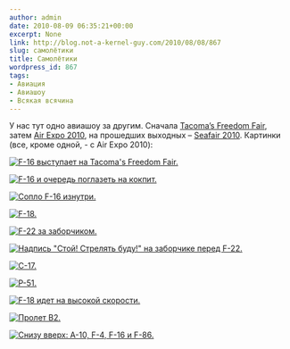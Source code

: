 ```yaml
---
author: admin
date: 2010-08-09 06:35:21+00:00
excerpt: None
link: http://blog.not-a-kernel-guy.com/2010/08/08/867
slug: самолётики
title: Самолётики
wordpress_id: 867
tags:
- Авиация
- Авиашоу
- Всякая всячина
---
```


У нас тут одно авиашоу за другим. Сначала [Tacoma’s Freedom Fair](http://www.freedomfair.com/airshow.html), затем [Air Expo 2010](http://www.jblmmwr.com/airexpo/), на прошедших выходных – [Seafair 2010](http://www.seafair.com/weekend/airshow/). Картинки (все, кроме одной, - с Air Expo 2010):

[![F-16 выступает на Tacoma's Freedom Fair.](http://blog.not-a-kernel-guy.com/wp-content/uploads/2010/08/F-16-Fighting-Falcon-performs-at-Tacomas-Freedom-Fair-300x196.jpg)](http://blog.not-a-kernel-guy.com/wp-content/uploads/2010/08/F-16-Fighting-Falcon-performs-at-Tacomas-Freedom-Fair.jpg)

[![F-16 и очередь поглазеть на кокпит.](http://blog.not-a-kernel-guy.com/wp-content/uploads/2010/08/IMG_3039-300x156.jpg)](http://blog.not-a-kernel-guy.com/wp-content/uploads/2010/08/IMG_3039.jpg)

[![Сопло F-16 изнутри.](http://blog.not-a-kernel-guy.com/wp-content/uploads/2010/08/IMG_3047-300x199.jpg)](http://blog.not-a-kernel-guy.com/wp-content/uploads/2010/08/IMG_3047.jpg)

[![F-18.](http://blog.not-a-kernel-guy.com/wp-content/uploads/2010/08/IMG_3227-300x158.jpg)](http://blog.not-a-kernel-guy.com/wp-content/uploads/2010/08/IMG_3227.jpg)

[![F-22 за заборчиком.](http://blog.not-a-kernel-guy.com/wp-content/uploads/2010/08/IMG_3252-300x156.jpg)](http://blog.not-a-kernel-guy.com/wp-content/uploads/2010/08/IMG_3252.jpg)

[![Надпись "Стой! Стрелять буду!" на заборчике перед F-22.](http://blog.not-a-kernel-guy.com/wp-content/uploads/2010/08/IMG_3260-300x240.jpg)](http://blog.not-a-kernel-guy.com/wp-content/uploads/2010/08/IMG_3260.jpg)

[![C-17.](http://blog.not-a-kernel-guy.com/wp-content/uploads/2010/08/IMG_3342-300x200.jpg)](http://blog.not-a-kernel-guy.com/wp-content/uploads/2010/08/IMG_3342.jpg)

[![P-51.](http://blog.not-a-kernel-guy.com/wp-content/uploads/2010/08/IMG_3376-300x199.jpg)](http://blog.not-a-kernel-guy.com/wp-content/uploads/2010/08/IMG_3376.jpg)

[![F-18 идет на высокой скорости.](http://blog.not-a-kernel-guy.com/wp-content/uploads/2010/08/IMG_3403-300x200.jpg)](http://blog.not-a-kernel-guy.com/wp-content/uploads/2010/08/IMG_3403.jpg)

[![Пролет B2.](http://blog.not-a-kernel-guy.com/wp-content/uploads/2010/08/IMG_3696-300x200.jpg)](http://blog.not-a-kernel-guy.com/wp-content/uploads/2010/08/IMG_3696.jpg)

[![Снизу вверх: A-10, F-4, F-16 и F-86.](http://blog.not-a-kernel-guy.com/wp-content/uploads/2010/08/IMG_3747-300x199.jpg)](http://blog.not-a-kernel-guy.com/wp-content/uploads/2010/08/IMG_3747.jpg)
